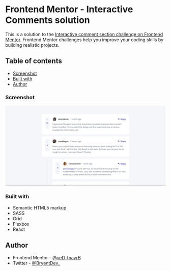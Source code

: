 # Frontend Mentor - Interactive Comments solution

This is a solution to the [Interactive comment section challenge on Frontend Mentor](https://www.frontendmentor.io/challenges/interactive-comments-section-iG1RugEG9). Frontend Mentor challenges help you improve your coding skills by building realistic projects. 

## Table of contents

- [Screenshot](#screenshot)
- [Built with](#built-with)
- [Author](#author)

### Screenshot

![](./screenshot.png)

### Built with

- Semantic HTML5 markup
- SASS
- Grid
- Flexbox
- React

## Author

- Frontend Mentor - [@veD-tnayrB](https://www.frontendmentor.io/profile/veD-tnayrB)
- Twitter - [@BryantDev_](https://www.twitter.com/BryantDev_)
